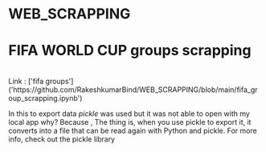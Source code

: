 # WEB_SCRAPPING
<h1>FIFA WORLD CUP groups scrapping</h1></br>
Link : ['fifa groups']('https://github.com/RakeshkumarBind/WEB_SCRAPPING/blob/main/fifa_group_scrapping.ipynb')

In this to export data *pickle* was used but it was not able to open with my local app why?
Because , The thing is, when you use pickle to export it, it converts into a file that can be read again with Python and pickle. For more info, check out the pickle   library
